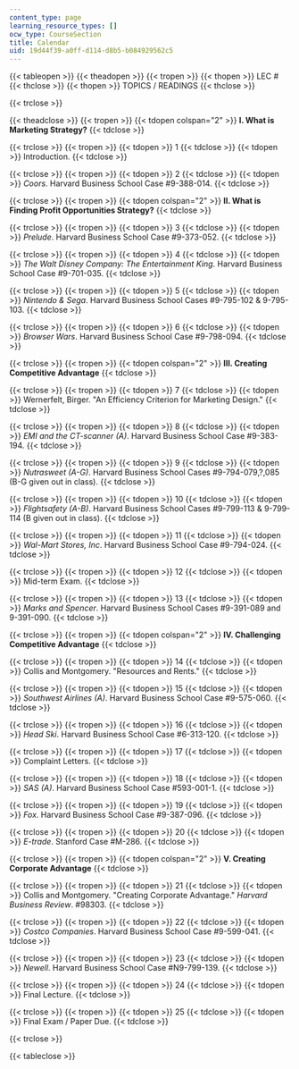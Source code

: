 ```yaml
---
content_type: page
learning_resource_types: []
ocw_type: CourseSection
title: Calendar
uid: 19d44f39-a0ff-d114-d8b5-b084929562c5
---
```


{{< tableopen >}}
{{< theadopen >}}
{{< tropen >}}
{{< thopen >}}
LEC #
{{< thclose >}}
{{< thopen >}}
TOPICS / READINGS
{{< thclose >}}

{{< trclose >}}

{{< theadclose >}}
{{< tropen >}}
{{< tdopen colspan="2" >}}
**I. What is Marketing Strategy?**
{{< tdclose >}}

{{< trclose >}}
{{< tropen >}}
{{< tdopen >}}
1
{{< tdclose >}}
{{< tdopen >}}
Introduction.
{{< tdclose >}}

{{< trclose >}}
{{< tropen >}}
{{< tdopen >}}
2
{{< tdclose >}}
{{< tdopen >}}
_Coors_. Harvard Business School Case #9-388-014.
{{< tdclose >}}

{{< trclose >}}
{{< tropen >}}
{{< tdopen colspan="2" >}}
**II. What is Finding Profit Opportunities Strategy?**
{{< tdclose >}}

{{< trclose >}}
{{< tropen >}}
{{< tdopen >}}
3
{{< tdclose >}}
{{< tdopen >}}
_Prelude_. Harvard Business School Case #9-373-052.
{{< tdclose >}}

{{< trclose >}}
{{< tropen >}}
{{< tdopen >}}
4
{{< tdclose >}}
{{< tdopen >}}
_The Walt Disney Company: The Entertainment King_. Harvard Business School Case #9-701-035.
{{< tdclose >}}

{{< trclose >}}
{{< tropen >}}
{{< tdopen >}}
5
{{< tdclose >}}
{{< tdopen >}}
_Nintendo & Sega_. Harvard Business School Cases #9-795-102 & 9-795-103.
{{< tdclose >}}

{{< trclose >}}
{{< tropen >}}
{{< tdopen >}}
6
{{< tdclose >}}
{{< tdopen >}}
_Browser Wars_. Harvard Business School Case #9-798-094.
{{< tdclose >}}

{{< trclose >}}
{{< tropen >}}
{{< tdopen colspan="2" >}}
**III. Creating Competitive Advantage**
{{< tdclose >}}

{{< trclose >}}
{{< tropen >}}
{{< tdopen >}}
7
{{< tdclose >}}
{{< tdopen >}}
Wernerfelt, Birger. "An Efficiency Criterion for Marketing Design."
{{< tdclose >}}

{{< trclose >}}
{{< tropen >}}
{{< tdopen >}}
8
{{< tdclose >}}
{{< tdopen >}}
_EMI and the CT-scanner (A)_. Harvard Business School Case #9-383-194.
{{< tdclose >}}

{{< trclose >}}
{{< tropen >}}
{{< tdopen >}}
9
{{< tdclose >}}
{{< tdopen >}}
_Nutrasweet (A-G)_. Harvard Business School Cases #9-794-079,?,085 (B-G given out in class).
{{< tdclose >}}

{{< trclose >}}
{{< tropen >}}
{{< tdopen >}}
10
{{< tdclose >}}
{{< tdopen >}}
_Flightsafety (A-B)_. Harvard Business School Cases #9-799-113 & 9-799-114 (B given out in class).
{{< tdclose >}}

{{< trclose >}}
{{< tropen >}}
{{< tdopen >}}
11
{{< tdclose >}}
{{< tdopen >}}
_Wal-Mart Stores, Inc_. Harvard Business School Case #9-794-024.
{{< tdclose >}}

{{< trclose >}}
{{< tropen >}}
{{< tdopen >}}
12
{{< tdclose >}}
{{< tdopen >}}
Mid-term Exam.
{{< tdclose >}}

{{< trclose >}}
{{< tropen >}}
{{< tdopen >}}
13
{{< tdclose >}}
{{< tdopen >}}
_Marks and Spencer_. Harvard Business School Cases #9-391-089 and 9-391-090.
{{< tdclose >}}

{{< trclose >}}
{{< tropen >}}
{{< tdopen colspan="2" >}}
**IV. Challenging Competitive Advantage**
{{< tdclose >}}

{{< trclose >}}
{{< tropen >}}
{{< tdopen >}}
14
{{< tdclose >}}
{{< tdopen >}}
Collis and Montgomery. "Resources and Rents."
{{< tdclose >}}

{{< trclose >}}
{{< tropen >}}
{{< tdopen >}}
15
{{< tdclose >}}
{{< tdopen >}}
_Southwest Airlines (A)_. Harvard Business School Case #9-575-060.
{{< tdclose >}}

{{< trclose >}}
{{< tropen >}}
{{< tdopen >}}
16
{{< tdclose >}}
{{< tdopen >}}
_Head Ski_. Harvard Business School Case #6-313-120.
{{< tdclose >}}

{{< trclose >}}
{{< tropen >}}
{{< tdopen >}}
17
{{< tdclose >}}
{{< tdopen >}}
Complaint Letters.
{{< tdclose >}}

{{< trclose >}}
{{< tropen >}}
{{< tdopen >}}
18
{{< tdclose >}}
{{< tdopen >}}
_SAS (A)_. Harvard Business School Case #593-001-1.
{{< tdclose >}}

{{< trclose >}}
{{< tropen >}}
{{< tdopen >}}
19
{{< tdclose >}}
{{< tdopen >}}
_Fox_. Harvard Business School Case #9-387-096.
{{< tdclose >}}

{{< trclose >}}
{{< tropen >}}
{{< tdopen >}}
20
{{< tdclose >}}
{{< tdopen >}}
_E-trade_. Stanford Case #M-286.
{{< tdclose >}}

{{< trclose >}}
{{< tropen >}}
{{< tdopen colspan="2" >}}
**V. Creating Corporate Advantage**
{{< tdclose >}}

{{< trclose >}}
{{< tropen >}}
{{< tdopen >}}
21
{{< tdclose >}}
{{< tdopen >}}
Collis and Montgomery. "Creating Corporate Advantage." _Harvard Business Review_. #98303.
{{< tdclose >}}

{{< trclose >}}
{{< tropen >}}
{{< tdopen >}}
22
{{< tdclose >}}
{{< tdopen >}}
_Costco Companies_. Harvard Business School Case #9-599-041.
{{< tdclose >}}

{{< trclose >}}
{{< tropen >}}
{{< tdopen >}}
23
{{< tdclose >}}
{{< tdopen >}}
_Newell_. Harvard Business School Case #N9-799-139.
{{< tdclose >}}

{{< trclose >}}
{{< tropen >}}
{{< tdopen >}}
24
{{< tdclose >}}
{{< tdopen >}}
Final Lecture.
{{< tdclose >}}

{{< trclose >}}
{{< tropen >}}
{{< tdopen >}}
25
{{< tdclose >}}
{{< tdopen >}}
Final Exam / Paper Due.
{{< tdclose >}}

{{< trclose >}}

{{< tableclose >}}